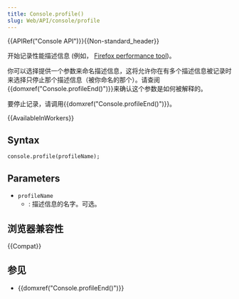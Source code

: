 ```yaml
---
title: Console.profile()
slug: Web/API/console/profile
---
```


{{APIRef("Console API")}}{{Non-standard_header}}

开始记录性能描述信息 (例如， [Firefox performance tool](/zh-CN/docs/Tools/Performance))。

你可以选择提供一个参数来命名描述信息，这将允许你在有多个描述信息被记录时来选择只停止那个描述信息（被你命名的那个）。请查阅{{domxref("Console.profileEnd()")}}来确认这个参数是如何被解释的。

要停止记录，请调用{{domxref("Console.profileEnd()")}}。

{{AvailableInWorkers}}

## Syntax

```plain
console.profile(profileName);
```

## Parameters

- `profileName`
  - : 描述信息的名字。可选。

## 浏览器兼容性

{{Compat}}

## 参见

- {{domxref("Console.profileEnd()")}}
